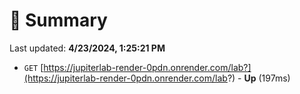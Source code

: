 # 📖 Summary
Last updated: **4/23/2024, 1:25:21 PM**

- `GET` [https://jupiterlab-render-0pdn.onrender.com/lab?](https://jupiterlab-render-0pdn.onrender.com/lab?) - **Up** (197ms)

